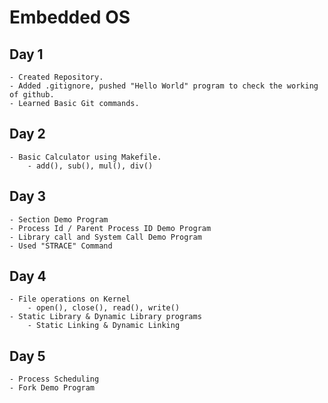 # Embedded OS

## Day 1
    - Created Repository.
    - Added .gitignore, pushed "Hello World" program to check the working of github.
    - Learned Basic Git commands.

## Day 2
    - Basic Calculator using Makefile.
        - add(), sub(), mul(), div()

## Day 3
    - Section Demo Program
    - Process Id / Parent Process ID Demo Program
    - Library call and System Call Demo Program
    - Used "STRACE" Command

## Day 4
    - File operations on Kernel
        - open(), close(), read(), write()
    - Static Library & Dynamic Library programs
        - Static Linking & Dynamic Linking

## Day 5
    - Process Scheduling 
    - Fork Demo Program
